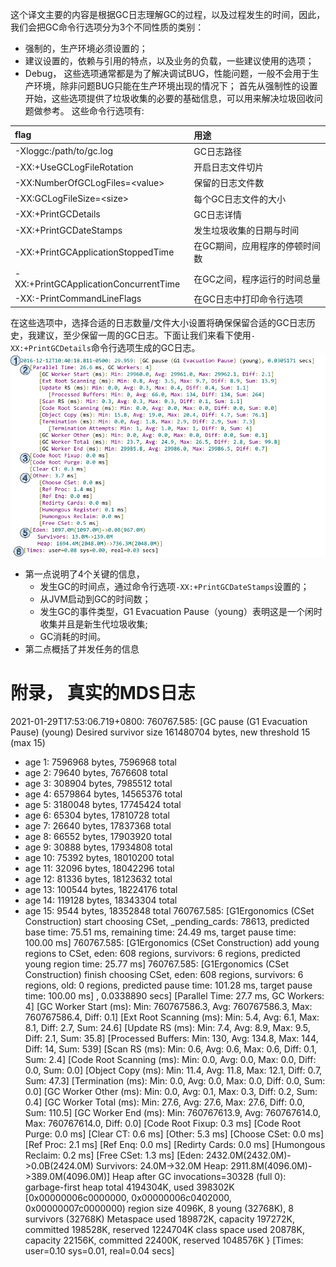这个译文主要的内容是根据GC日志理解GC的过程，以及过程发生的时间，因此，我们会把GC命令行选项分为3个不同性质的类别：
- 强制的，生产环境必须设置的；
- 建议设置的，依赖与引用的特点，以及业务的负载，一些建议使用的选项；
- Debug， 这些选项通常都是为了解决调试BUG，性能问题，一般不会用于生产环境，除非问题BUG只能在生产环境出现的情况下；
首先从强制性的设置开始，这些选项提供了垃圾收集的必要的基础信息，可以用来解决垃圾回收问题做参考。
这些命令行选项有: 


|flag|用途|
|:-|:-|
|-Xloggc:/path/to/gc.log|GC日志路径|
|-XX:+UseGCLogFileRotation| 开启日志文件切片|
|-XX:NumberOfGCLogFiles=\<value>|保留的日志文件数|
|-XX:GCLogFileSize=\<size>|每个GC日志文件的大小|
|-XX:+PrintGCDetails|GC日志详情|
|-XX:+PrintGCDateStamps|发生垃圾收集的日期与时间|
|-XX:+PrintGCApplicationStoppedTime|在GC期间，应用程序的停顿时间数|
|-XX:+PrintGCApplicationConcurrentTime|在GC之间，程序运行的时间总量|
|-XX:-PrintCommandLineFlags|在GC日志中打印命令行选项|

在这些选项中，选择合适的日志数量/文件大小设置将确保保留合适的GC日志历史，我建议，至少保留一周的GC日志。下面让我们来看下使用`-XX:+PrintGCDetails`命令行选项生成的GC日志。
![g1 新生代GC日志](附件/g1-young-gc-log.png)
- 第一点说明了4个关键的信息，
    - 发生GC的时间点，通过命令行选项`-XX:+PrintGCDateStamps`设置的；
    - 从JVM启动到GC的时间数；
    - 发生GC的事件类型，G1 Evacuation Pause（young）表明这是一个闲时收集并且是新生代垃圾收集;
    - GC消耗的时间。
- 第二点概括了并发任务的信息



# 附录， 真实的MDS日志
2021-01-29T17:53:06.719+0800: 760767.585: [GC pause (G1 Evacuation Pause) (young)
Desired survivor size 161480704 bytes, new threshold 15 (max 15)
- age   1:    7596968 bytes,    7596968 total
- age   2:      79640 bytes,    7676608 total
- age   3:     308904 bytes,    7985512 total
- age   4:    6579864 bytes,   14565376 total
- age   5:    3180048 bytes,   17745424 total
- age   6:      65304 bytes,   17810728 total
- age   7:      26640 bytes,   17837368 total
- age   8:      66552 bytes,   17903920 total
- age   9:      30888 bytes,   17934808 total
- age  10:      75392 bytes,   18010200 total
- age  11:      32096 bytes,   18042296 total
- age  12:      81336 bytes,   18123632 total
- age  13:     100544 bytes,   18224176 total
- age  14:     119128 bytes,   18343304 total
- age  15:       9544 bytes,   18352848 total
 760767.585: [G1Ergonomics (CSet Construction) start choosing CSet, _pending_cards: 78613, predicted base time: 75.51 ms, remaining time: 24.49 ms, target pause time: 100.00 ms]
 760767.585: [G1Ergonomics (CSet Construction) add young regions to CSet, eden: 608 regions, survivors: 6 regions, predicted young region time: 25.77 ms]
 760767.585: [G1Ergonomics (CSet Construction) finish choosing CSet, eden: 608 regions, survivors: 6 regions, old: 0 regions, predicted pause time: 101.28 ms, target pause time: 100.00 ms]
, 0.0338890 secs]
   [Parallel Time: 27.7 ms, GC Workers: 4]
      [GC Worker Start (ms): Min: 760767586.3, Avg: 760767586.3, Max: 760767586.4, Diff: 0.1]
      [Ext Root Scanning (ms): Min: 5.4, Avg: 6.1, Max: 8.1, Diff: 2.7, Sum: 24.6]
      [Update RS (ms): Min: 7.4, Avg: 8.9, Max: 9.5, Diff: 2.1, Sum: 35.8]
         [Processed Buffers: Min: 130, Avg: 134.8, Max: 144, Diff: 14, Sum: 539]
      [Scan RS (ms): Min: 0.6, Avg: 0.6, Max: 0.6, Diff: 0.1, Sum: 2.4]
      [Code Root Scanning (ms): Min: 0.0, Avg: 0.0, Max: 0.0, Diff: 0.0, Sum: 0.0]
      [Object Copy (ms): Min: 11.4, Avg: 11.8, Max: 12.1, Diff: 0.7, Sum: 47.3]
      [Termination (ms): Min: 0.0, Avg: 0.0, Max: 0.0, Diff: 0.0, Sum: 0.0]
      [GC Worker Other (ms): Min: 0.0, Avg: 0.1, Max: 0.3, Diff: 0.2, Sum: 0.4]
      [GC Worker Total (ms): Min: 27.6, Avg: 27.6, Max: 27.6, Diff: 0.0, Sum: 110.5]
      [GC Worker End (ms): Min: 760767613.9, Avg: 760767614.0, Max: 760767614.0, Diff: 0.0]
   [Code Root Fixup: 0.3 ms]
   [Code Root Purge: 0.0 ms]
   [Clear CT: 0.6 ms]
   [Other: 5.3 ms]
      [Choose CSet: 0.0 ms]
      [Ref Proc: 2.1 ms]
      [Ref Enq: 0.0 ms]
      [Redirty Cards: 0.0 ms]
      [Humongous Reclaim: 0.2 ms]
      [Free CSet: 1.3 ms]
   [Eden: 2432.0M(2432.0M)->0.0B(2424.0M) Survivors: 24.0M->32.0M Heap: 2911.8M(4096.0M)->389.0M(4096.0M)]
Heap after GC invocations=30328 (full 0):
 garbage-first heap   total 4194304K, used 398302K [0x00000006c0000000, 0x00000006c0402000, 0x00000007c0000000)
  region size 4096K, 8 young (32768K), 8 survivors (32768K)
 Metaspace       used 189872K, capacity 197272K, committed 198528K, reserved 1224704K
  class space    used 20878K, capacity 22156K, committed 22400K, reserved 1048576K
}
 [Times: user=0.10 sys=0.01, real=0.04 secs] 